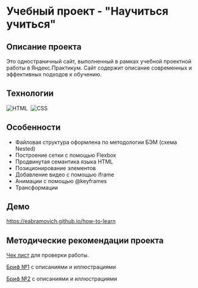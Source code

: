# Учебный проект - "Научиться учиться"

## Описание проекта

Это одностраничный сайт, выполненный в рамках учебной проектной работы в Яндекс.Практикум. Сайт содержит описание современных и эффективных подходов к обучению.

## Технологии

![HTML](https://img.shields.io/badge/-HTML-05122A?style=flat&logo=HTML5)&nbsp;
![CSS](https://img.shields.io/badge/-CSS-05122A?style=flat&logo=CSS3&logoColor=1572B6)&nbsp;

## Особенности

* Файловая структура оформлена по методологии БЭМ (схема Nested)
* Построение сетки с помощью Flexbox
* Продвинутая семантика языка HTML
* Позиционирование элементов
* Добавление видео с помощью iframe
* Анимации с помощью  @keyframes
* Трансформации

## Демо
https://eabramovich.github.io/how-to-learn

## Методические рекомендации проекта

[Чек лист](https://code.s3.yandex.net/web-developer/checklists-pdf/new-program/checklist-2.pdf) для проверки работы.

[Бриф №1](https://code.s3.yandex.net/web-developer/project-1/sprint-1-brief.pdf) с описаниями и иллюстрациями

[Бриф №2](https://code.s3.yandex.net/web-developer/project-1/sprint-2-brief.pdf) с описаниями и иллюстрациями
